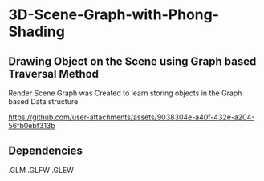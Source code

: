 # 3D-Scene-Graph-with-Phong-Shading

## Drawing Object on the Scene using Graph based Traversal Method 
Render Scene Graph was Created to learn storing objects in the Graph based Data structure 


https://github.com/user-attachments/assets/9038304e-a40f-432e-a204-56fb0ebf313b

## Dependencies
.GLM
.GLFW
.GLEW

